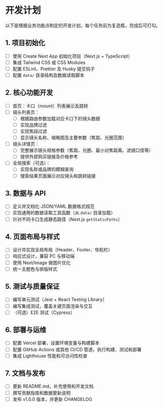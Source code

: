 # 开发计划

以下是根据业务功能点制定的开发计划，每个任务前为复选框，完成后可打勾。

## 1. 项目初始化
- [ ] 使用 Create Next App 初始化项目（Next.js + TypeScript）
- [ ] 集成 Tailwind CSS 或 CSS Modules
- [ ] 配置 ESLint、Prettier 及 Husky 提交钩子
- [ ] 配置 `data/` 目录结构及数据读取脚本

## 2. 核心功能开发
- [ ] 首页：卡口（mount）列表展示及跳转
- [ ] 镜头列表页：
  - [ ] 根据路由参数加载对应卡口下的镜头数据
  - [ ] 实现品牌过滤
  - [ ] 实现焦段过滤
  - [ ] 显示镜头名称、缩略图及主要参数（焦距、光圈范围）
- [ ] 镜头详情页：
  - [ ] 完整展示镜头规格参数（焦距、光圈、最小对焦距离、滤镜口径等）
  - [ ] 提供外部购买链接及价格参考
- [ ] 全局搜索（可选）：
  - [ ] 实现名称或品牌的模糊查询
  - [ ] 搜索结果页面展示对应镜头和跳转链接

## 3. 数据与 API
- [ ] 定义并文档化 JSON/YAML 数据格式规范
- [ ] 实现通用的数据读取工具函数（从 `data/` 目录加载）
- [ ] 针对不同卡口生成静态路径（Next.js `getStaticPaths`）

## 4. 页面布局与样式
- [ ] 设计并实现全局布局（Header、Footer、导航栏）
- [ ] 响应式设计，兼容 PC 与移动端
- [ ] 使用 Next/Image 做图片优化
- [ ] 统一主题色与排版样式

## 5. 测试与质量保证
- [ ] 编写单元测试（Jest + React Testing Library）
- [ ] 编写集成测试，覆盖关键页面渲染与交互
- [ ] （可选）E2E 测试（Cypress）

## 6. 部署与运维
- [ ] 配置 Vercel 部署，设置环境变量与构建脚本
- [ ] 配置 GitHub Actions 或其他 CI/CD 管道，执行构建、测试和部署
- [ ] 集成 Lighthouse 性能和可访问性检查

## 7. 文档与发布
- [ ] 更新 README.md，补充使用和开发文档
- [ ] 撰写贡献指南和数据更新说明
- [ ] 发布 v1.0.0 版本，并更新 CHANGELOG 